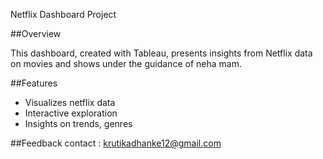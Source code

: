   Netflix Dashboard Project

##Overview

  This dashboard, created with Tableau, presents insights from Netflix data on movies and shows under the guidance of neha mam.

##Features
- Visualizes netflix data
- Interactive exploration
- Insights on trends, genres

 ##Feedback
  contact : krutikadhanke12@gmail.com

